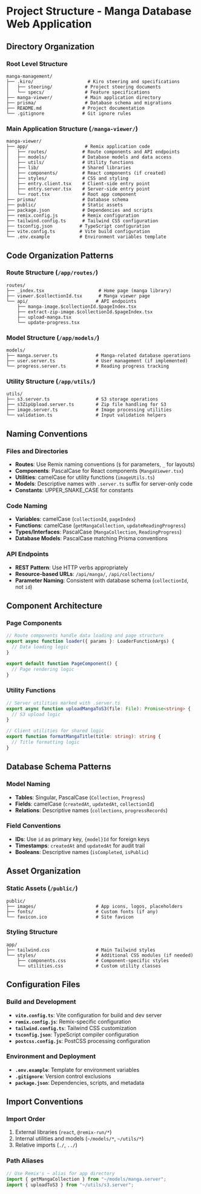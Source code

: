 # Project Structure - Manga Database Web Application

## Directory Organization

### Root Level Structure
```
manga-management/
├── .kiro/                    # Kiro steering and specifications
│   ├── steering/            # Project steering documents
│   └── specs/               # Feature specifications
├── manga-viewer/            # Main application directory
├── prisma/                  # Database schema and migrations
├── README.md               # Project documentation
└── .gitignore              # Git ignore rules
```

### Main Application Structure (`/manga-viewer/`)
```
manga-viewer/
├── app/                     # Remix application code
│   ├── routes/             # Route components and API endpoints
│   ├── models/             # Database models and data access
│   ├── utils/              # Utility functions
│   ├── lib/                # Shared libraries
│   ├── components/         # React components (if created)
│   ├── styles/             # CSS and styling
│   ├── entry.client.tsx    # Client-side entry point
│   ├── entry.server.tsx    # Server-side entry point
│   └── root.tsx            # Root app component
├── prisma/                 # Database schema
├── public/                 # Static assets
├── package.json            # Dependencies and scripts
├── remix.config.js         # Remix configuration
├── tailwind.config.ts      # Tailwind CSS configuration
├── tsconfig.json          # TypeScript configuration
├── vite.config.ts         # Vite build configuration
└── .env.example           # Environment variables template
```

## Code Organization Patterns

### Route Structure (`/app/routes/`)
```
routes/
├── _index.tsx                    # Home page (manga library)
├── viewer.$collectionId.tsx      # Manga viewer page
└── api/                         # API endpoints
    ├── manga-image.$collectionId.$pageIndex.tsx
    ├── extract-zip-image.$collectionId.$pageIndex.tsx
    ├── upload-manga.tsx
    └── update-progress.tsx
```

### Model Structure (`/app/models/`)
```
models/
├── manga.server.ts              # Manga-related database operations
├── user.server.ts               # User management (if implemented)
└── progress.server.ts           # Reading progress tracking
```

### Utility Structure (`/app/utils/`)
```
utils/
├── s3.server.ts                 # S3 storage operations
├── s3ZipUpload.server.ts        # Zip file handling for S3
├── image.server.ts              # Image processing utilities
└── validation.ts                # Input validation helpers
```

## Naming Conventions

### Files and Directories
- **Routes**: Use Remix naming conventions (`$` for parameters, `_` for layouts)
- **Components**: PascalCase for React components (`MangaViewer.tsx`)
- **Utilities**: camelCase for utility functions (`imageUtils.ts`)
- **Models**: Descriptive names with `.server.ts` suffix for server-only code
- **Constants**: UPPER_SNAKE_CASE for constants

### Code Naming
- **Variables**: camelCase (`collectionId`, `pageIndex`)
- **Functions**: camelCase (`getMangaCollection`, `updateReadingProgress`)
- **Types/Interfaces**: PascalCase (`MangaCollection`, `ReadingProgress`)
- **Database Models**: PascalCase matching Prisma conventions

### API Endpoints
- **REST Pattern**: Use HTTP verbs appropriately
- **Resource-based URLs**: `/api/manga/`, `/api/collections/`
- **Parameter Naming**: Consistent with database schema (`collectionId`, not `id`)

## Component Architecture

### Page Components
```typescript
// Route components handle data loading and page structure
export async function loader({ params }: LoaderFunctionArgs) {
  // Data loading logic
}

export default function PageComponent() {
  // Page rendering logic
}
```

### Utility Functions
```typescript
// Server utilities marked with .server.ts
export async function uploadMangaToS3(file: File): Promise<string> {
  // S3 upload logic
}

// Client utilities for shared logic
export function formatMangaTitle(title: string): string {
  // Title formatting logic
}
```

## Database Schema Patterns

### Model Naming
- **Tables**: Singular, PascalCase (`Collection`, `Progress`)
- **Fields**: camelCase (`createdAt`, `updatedAt`, `collectionId`)
- **Relations**: Descriptive names (`collections`, `progressRecords`)

### Field Conventions
- **IDs**: Use `id` as primary key, `{model}Id` for foreign keys
- **Timestamps**: `createdAt` and `updatedAt` for audit trail
- **Booleans**: Descriptive names (`isCompleted`, `isPublic`)

## Asset Organization

### Static Assets (`/public/`)
```
public/
├── images/                      # App icons, logos, placeholders
├── fonts/                       # Custom fonts (if any)
└── favicon.ico                  # Site favicon
```

### Styling Structure
```
app/
├── tailwind.css                 # Main Tailwind styles
└── styles/                      # Additional CSS modules (if needed)
    ├── components.css           # Component-specific styles
    └── utilities.css            # Custom utility classes
```

## Configuration Files

### Build and Development
- **`vite.config.ts`**: Vite configuration for build and dev server
- **`remix.config.js`**: Remix-specific configuration
- **`tailwind.config.ts`**: Tailwind CSS customization
- **`tsconfig.json`**: TypeScript compiler configuration
- **`postcss.config.js`**: PostCSS processing configuration

### Environment and Deployment
- **`.env.example`**: Template for environment variables
- **`.gitignore`**: Version control exclusions
- **`package.json`**: Dependencies, scripts, and metadata

## Import Conventions

### Import Order
1. External libraries (`react`, `@remix-run/*`)
2. Internal utilities and models (`~/models/*`, `~/utils/*`)
3. Relative imports (`./`, `../`)

### Path Aliases
```typescript
// Use Remix's ~ alias for app directory
import { getMangaCollection } from "~/models/manga.server";
import { uploadToS3 } from "~/utils/s3.server";
```